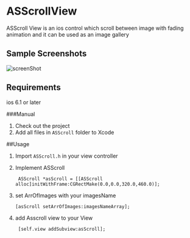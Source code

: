 ASScrollView
=============================
ASScroll View is an ios control  which scroll between image with fading animation and it can be used as an image gallery  

## Sample Screenshots
![screenShot](https://raw.github.com/ahmed-salaah/ASScrollView/master/ScreenShots/ScreenShot.png)


## Requirements
ios 6.1 or later

###Manual
1. Check out the project
2. Add all files in `ASScroll` folder to Xcode

##Usage
1. Import `ASScroll.h` in your view controller
2. Implement  ASScroll
	  
	    ASScroll *asScroll = [[ASScroll alloc]initWithFrame:CGRectMake(0.0,0.0,320.0,460.0)];

3. set ArrOfImages with your imagesName  

 	   [asScroll setArrOfImages:imagesNameArray];
	
4. add  Asscroll view  to your View

		[self.view addSubview:asScroll];

